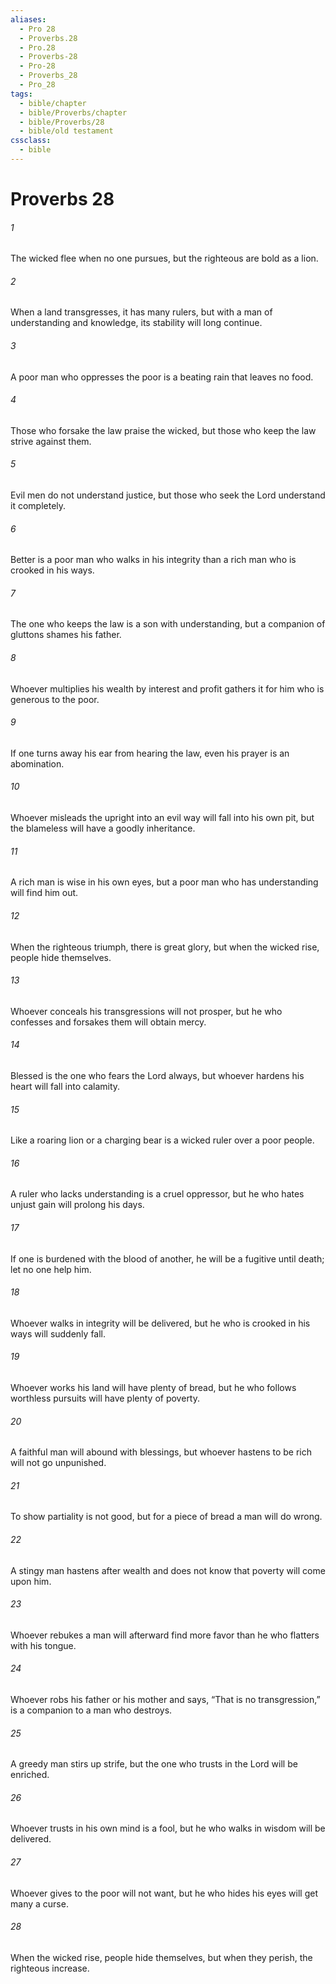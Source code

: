 ```yaml
---
aliases:
  - Pro 28
  - Proverbs.28
  - Pro.28
  - Proverbs-28
  - Pro-28
  - Proverbs_28
  - Pro_28
tags:
  - bible/chapter
  - bible/Proverbs/chapter
  - bible/Proverbs/28
  - bible/old testament
cssclass:
  - bible
---
```


# Proverbs 28

###### 1
The wicked flee when no one pursues, but the righteous are bold as a lion.
###### 2
When a land transgresses, it has many rulers, but with a man of understanding and knowledge, its stability will long continue.
###### 3
A poor man who oppresses the poor is a beating rain that leaves no food.
###### 4
Those who forsake the law praise the wicked, but those who keep the law strive against them.
###### 5
Evil men do not understand justice, but those who seek the Lord  understand it completely.
###### 6
Better is a poor man who walks in his integrity than a rich man who is crooked in his ways.
###### 7
The one who keeps the law is a son with understanding, but a companion of gluttons shames his father.
###### 8
Whoever multiplies his wealth by interest and profit   gathers it for him who is generous to the poor.
###### 9
If one turns away his ear from hearing the law, even his prayer is an abomination.
###### 10
Whoever misleads the upright into an evil way   will fall into his own pit, but the blameless will have a goodly inheritance.
###### 11
A rich man is wise in his own eyes, but a poor man who has understanding will find him out.
###### 12
When the righteous triumph, there is great glory, but when the wicked rise, people hide themselves.
###### 13
Whoever conceals his transgressions will not prosper, but he who confesses and forsakes them will obtain mercy.
###### 14
Blessed is the one who fears the Lord always, but whoever hardens his heart will fall into calamity.
###### 15
Like a roaring lion or a charging bear is a wicked ruler over a poor people.
###### 16
A ruler who lacks understanding is a cruel oppressor, but he who hates unjust gain will prolong his days.
###### 17
If one is burdened with the blood of another, he will be a fugitive until death; let no one help him.
###### 18
Whoever walks in integrity will be delivered, but he who is crooked in his ways will suddenly fall.
###### 19
Whoever works his land will have plenty of bread, but he who follows worthless pursuits will have plenty of poverty.
###### 20
A faithful man will abound with blessings, but whoever hastens to be rich will not go unpunished.
###### 21
To show partiality is not good, but for a piece of bread a man will do wrong.
###### 22
A stingy man  hastens after wealth and does not know that poverty will come upon him.
###### 23
Whoever rebukes a man will afterward find more favor than he who flatters with his tongue.
###### 24
Whoever robs his father or his mother and says, “That is no transgression,” is a companion to a man who destroys.
###### 25
A greedy man stirs up strife, but the one who trusts in the Lord will be enriched.
###### 26
Whoever trusts in his own mind is a fool, but he who walks in wisdom will be delivered.
###### 27
Whoever gives to the poor will not want, but he who hides his eyes will get many a curse.
###### 28
When the wicked rise, people hide themselves, but when they perish, the righteous increase.


